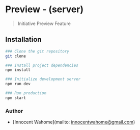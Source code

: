 # Preview - (server)

> Initiative Preview Feature

## Installation

```bash
### Clone the git repository
git clone

### Install project dependencies
npm install

### Initialize development server
npm run dev

### Run production
npm start
```

### Author

- [Innocent Wahome](mailto: innocentwahome@gmail.com)
